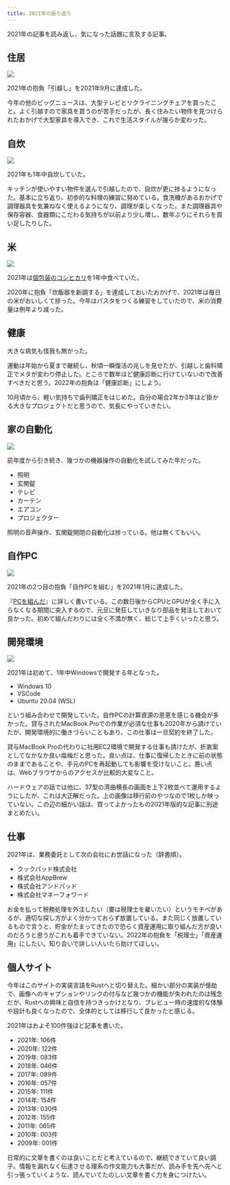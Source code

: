 ```yaml
---
title: 2021年の振り返り
---
```


2021年の記事を読み返し、気になった話題に言及する記事。

## 住居

![](https://i.imgur.com/B34KTOJh.jpg)

2021年の抱負「引越し」を2021年9月に達成した。

今年の他のビッグニュースは、大型テレビとリクライニングチェアを買ったこと。よく引越すので家具を買うのが苦手だったが、長く住みたい物件を見つけられたおかげで大型家具を導入でき、これで生活スタイルが幾らか変わった。

## 自炊

![](https://i.imgur.com/qDQ9maqh.jpg)

2021年も1年中自炊していた。

キッチンが使いやすい物件を選んで引越したので、自炊が更に捗るようになった。基本に立ち返り、初歩的な料理の練習に努めている。食洗機があるおかげで調理器具を気兼ねなく使えるようになり、調理が楽しくなった。また調理器具や保存容器、食器類にこだわる気持ちが以前より少し増し、数年ぶりにそれらを買い足したりした。

## 米

![](https://i.imgur.com/v5g3TBah.jpg)

2021年は[個包装のコシヒカリ](https://r7kamura.com/articles/2020-12-27-rice)を1年中食べていた。

2020年に抱負「炊飯器を新調する」を達成しておいたおかげで、2021年は毎日の米がおいしくて捗った。今年はパスタをつくる練習をしていたので、米の消費量は例年より減った。

## 健康

大きな病気も怪我も無かった。

運動は年始から夏まで継続し、秋頃一瞬復活の兆しを見せたが、引越しと歯科矯正でメタが変わり停止した。ところで数年ほど健康診断に行けていないので改善すべきだと思う。2022年の抱負は「健康診断」にしよう。

10月頃から、軽い気持ちで歯列矯正をはじめた。自分の場合2年か3年ほど掛かる大きなプロジェクトだと思うので、気長にやっていきたい。

## 家の自動化

![](https://i.imgur.com/MAhbXNVh.jpg)

前年度から引き続き、幾つかの機器操作の自動化を試してみた年だった。

- 照明
- 玄関錠
- テレビ
- カーテン
- エアコン
- プロジェクター

照明の音声操作、玄関錠開閉の自動化は捗っている。他は無くてもいい。

## 自作PC

![](https://i.imgur.com/pM7ZSLLh.jpg)

2021年の2つ目の抱負「自作PCを組む」を2021年1月に達成した。

『[PCを組んだ](https://r7kamura.com/articles/2021-01-08-pc-build-2021)』に詳しく書いている。この数日後からCPUとGPUが全く手に入らなくなる期間に突入するので、元旦に発狂していきなり部品を発注しておいて良かった。初めて組んだわりには全く不満が無く、総じて上手くいったと思う。

## 開発環境

![](https://i.imgur.com/QhDiX4Kh.jpg)

2021年は初めて、1年中Windowsで開発する年となった。

- Windows 10
- VSCode
- Ubuntu 20.04 (WSL)

という組み合わせで開発していた。自作PCの計算資源の恩恵を感じる機会が多かった。貸与されたMacBook Proでの作業が必須な仕事も2020年から請けていたが、開発環境的に働きづらいこともあり、この仕事は一旦契約を終了した。

貸与MacBook Proの代わりに社用EC2環境で開発する仕事も請けたが、折衷案としてなかなか良い塩梅だと思った。良い点は、仕事に復帰したときに前の状態のままであることや、手元のPCを再起動しても影響を受けないこと。悪い点は、Webブラウザからのアクセスが比較的大変なこと。

ハードウェアの話では他に、37型の湾曲横長の画面を上下2枚並べて運用するようにしたが、これは大正解だった。上の画像は移行前のやつなので1枚しか映っていない。この辺の細かい話は、買ってよかったもの2021年版的な記事に別途まとめたい。

## 仕事

2021年は、業務委託として次の会社にお世話になった（辞書順）。

- クックパッド株式会社
- 株式会社AppBrew
- 株式会社アンドパッド
- 株式会社マネーフォワード

お金を払って税務処理を外注したい（要は税理士を雇いたい）というモチベがあるが、適切な探し方がよく分かっておらず放置している。また同じく放置しているもので言うと、貯金がたまってきたので恐らく資産運用に取り組んだ方が良いのだろうと思うがこれも着手できていない。2022年の抱負を「税理士」「資産運用」にしたい。知り合いで詳しい人いたら助けてほしい。

## 個人サイト

今年はこのサイトの実装言語をRustへと切り替えた。細かい部分の実装が億劫で、画像へのキャプションやリンクの付与など幾つかの機能が失われたのは残念だが、Rustへの興味と自信を持つきっかけとなり、プレビュー時の速度的な体験や設計も良くなったので、全体的としては移行して良かったと感じる。

2021年はおよそ100件強ほど記事を書いた。

- 2021年: 106件
- 2020年: 122件
- 2019年: 083件
- 2018年: 046件
- 2017年: 089件
- 2016年: 057件
- 2015年: 111件
- 2014年: 154件
- 2013年: 030件
- 2012年: 155件
- 2011年: 065件
- 2010年: 003件
- 2009年: 001件

日常的に文章を書くのは良いことだと考えているので、継続できていて良い調子。情報を漏れなく伝達させる理系の作文能力も大事だが、読み手を先へ先へと引っ張っていくような、読んでいてたのしい文章を書く力を身につけたい。

